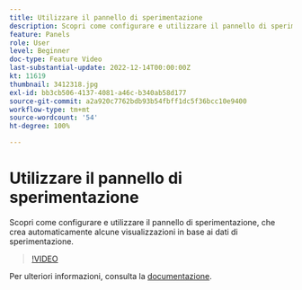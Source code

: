 ```yaml
---
title: Utilizzare il pannello di sperimentazione
description: Scopri come configurare e utilizzare il pannello di sperimentazione, che crea automaticamente alcune visualizzazioni in base ai dati di sperimentazione.
feature: Panels
role: User
level: Beginner
doc-type: Feature Video
last-substantial-update: 2022-12-14T00:00:00Z
kt: 11619
thumbnail: 3412318.jpg
exl-id: bb3cb506-4137-4081-a46c-b340ab58d177
source-git-commit: a2a920c7762bdb93b54fbff1dc5f36bcc10e9400
workflow-type: tm+mt
source-wordcount: '54'
ht-degree: 100%

---
```


# Utilizzare il pannello di sperimentazione

Scopri come configurare e utilizzare il pannello di sperimentazione, che crea automaticamente alcune visualizzazioni in base ai dati di sperimentazione.

>[!VIDEO](https://video.tv.adobe.com/v/3412318/?quality=12&learn=on)

Per ulteriori informazioni, consulta la [documentazione](https://experienceleague.adobe.com/docs/analytics-platform/using/cja-workspace/panels/experimentation.html?lang=it).
